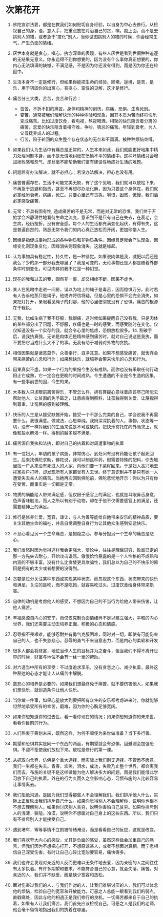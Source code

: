 # 次第花开

1. 佛陀宣讲法要，都是在教我们如何贴切自身经验，以自身为中心去修行。从检视自己的身，语，意入手，把重点放在对治自己的贪，嗔，痴上面，而不是去挑别人的错，或者急于“度化”别人。当你试图挑别人的错的时候，你会经常生气，产生负面的情绪。
2. 厌世本身就是贪心，嗔心，执念深重的表现，有些人厌世是看到世间种种追逐的无结果无意义。你永远得不到你想要的，因为没有什么事你真正想要的，你内心无法填满的缺憾，不满足感，不是因为你还没有得到，而是因为你还在轮回中。
3. 生活本身不一定是修行，但如果你能把生命的经验，顺境，逆境，是苦，是乐，用于巩固你的出离心，菩提心，空性的见解，这才是修行。
4. 痛苦分三大类，苦苦，变苦和行苦：
    - 苦苦，不折不扣的痛苦，身体和精神的创伤，病痛，恐惧，生离死别。
    - 变苦，通常被我们理解快乐的种种体验和现象，因其本质为苦而终将快乐变成痛苦。比如过度饮食，看电视，熬夜喝酒。相聚的快乐隐含着分离的痛苦，恋爱的快乐隐含着相守难，争吵，猜忌的痛苦。年轻到衰老，为人父母抚养成人的过程。
    - 行苦，陷于轮回的众生整个存在状态的无奈和不圆满。被种种烦恼束缚。

5. 如果我们认为生活中有痛苦是正常的，人生本来如此，我们就能更好地集中精力处理问题本身，而不是无谓地纠缠在愤愤不平的情绪中。这种坏情绪只会增加挫败感和怨气，却丝毫不能帮助我们富有建设性地应对生活的难题。
6. 问题若有办法解决，就不必担心；若没办法解决，担心也没有用。
7. 痛苦普遍存在，生活不可能完美无缺，有了这个见地，我们就可以放松下来，不再急于逃避和指责，甚至不再想尽办法化解，因为只要这个身体在，我们就必定经历衰老，病痛，死亡。只要心里还有贪执，嗔恨，困惑，傲慢，我们酒必定感受痛苦。
8. 无常：不具有固有性, 造成痛苦的不是无常，而是对无常的恐惧。我们终于开始学会冷静理性地看待生命之流变，意识到不是只有自己在失去，在衰老，会生病，经历挫折，没有安全感。每个人的生活都充满变化起伏，有得有失，这是普遍自然的。熟悉无常令我们的内心真正放松而开阔，更加珍惜人生。
9. 因缘是指促成事物形成的各种物质和非物质条件。因缘具足就会产生现象，因缘变化则现象变化，因缘消失则现象消失。这就是缘起。
10. 认为事物具有稳定性，持久性，是一种错觉。如果说肉体是我，减肥以后还是我么？少的那一部分我去哪里了？我是可变的，无论事物还是人都是随着外部条件时刻变化，可见肉体的我不过是一种幻觉。
11. 现在的我和过去的我，固然非一事，却又相续不断。因果不虚也。
12. 某人在黑暗中走进一间房，误以为地上的绳子是毒舌，因而惊惧万分。此时若有人告诉他那只是绳子，他或许将信将疑，但是心里的恐惧不会完全消失，如果把灯打开，亲眼看见绳子的刹那，他的心里便彻底没有了恐惧。痛苦的根源在于我执。
13. 无我，比如生病了我不舒服，我很痛，这时候如果提醒自己没有我，只是肉体的某些部分出了问题，不舒服，疼痛也是一时的感受，而感受随时在变化。仅仅知道没有一个实存的我，就会令心里的焦虑，恐惧放松很多。14. 割破手后，说我执真强，无论是肉体还是精神感到痛苦时，就对自己说这是我执，而不要把它当成什么大不了的事。无我有助于减弱对外物的贪执。 
14. 相信因果就是诸恶莫作，众善奉行，自净其意。如果不想感受痛苦，就舍弃会带来痛苦的心念和行为；如果想快乐，就培养会带来快乐的心念和行为。
15. 因果真实不虚。如果一个行为的果报今生没有成熟，而你也没有采取任何行动阻止它成熟，它一定会在更晚的时间成熟。今生遭遇的不全是今生造的因果，有一些事前世的因，今生的果。
16. 大多数人只求眼前离苦得乐，不管怎么样，拥有菩提心意味着应该尽己所能去帮助他人，让贫困的免予匮乏，让患病得到照料，让孤独得到关爱，让蔑视得到尊重，让冤屈的感到被理解。
17. 快乐的人生是从接受缺憾开始，接受一个不那么完美的自己，学会说我不再需要什么，我很满意。做减法，心思单纯。我妈深深执着的人，事物，状态等一切，没有一样对我们的生活来说是不可或缺的。把快乐寄托在向外驰求上，就像和盐水解渴一样。得到的越多越不满足。
18. 痛苦源自我执和法执，即对自己的执着和对周遭事物的执着
19. 有一位妇人，年幼的孩子病逝，非常伤心，到处问有没有药能让孩子起死回生。后来找佛陀求助，佛陀说，我可以制这种药，但需要特殊的配料，你去城里找一户从来没有死过人的人家，向他们要一下菜籽回来。于是妇人高兴地去挨家挨户打听，却发现所有人家都曾有人去世。终于意识到并不是只有她一人遭受失去亲人的痛苦。当她再次回到佛陀前，佛陀悲悯地开示：你以为只有你在受苦，而事实是一切都是无常。
20. 物质的确能给人带来满足感，但仅限于感官上的满足，也就是耳眼鼻舌身意，色声香味触法。而人之所以有别于动物，却在于他不仅需要感官上的满足，还需要精神上的满足。
21. 修行是修养仁爱，宽容，谦让，与人为善等能给自他带来安乐的精神品质，要关注其他生命的福祉，并且自觉调整自身行为让其他众生感到安适快乐。
22. 不忍心看见另一个生命痛苦，是恻隐之心，参与分担另一个生命的痛苦是悲心。
23. 我们发怒时因为觉得这样我会更强大，辩论中，往往是理屈词穷，败局已定的那一方先失去耐心，开始攻击谩骂。傲慢恰恰暴露的是一个人性格的不成熟和内涵的不够丰富。没有什么比贪婪更具欺骗性，我们总以为自己的不快乐的原因是拥有的太少或者想要的没得到。
24. 贪婪是过分关注某种东西或实现某种状态，而忽视这个东西，状态带来的快乐和满足。关注的是吃，而不是吃饱，就容易吃过头，过度饮食给身体带来损害。
25. 自律的动机是考虑他人的感受，不想因为自己的不当行为给他人带来伤害，让他人痛苦。
26. 辛福感源自内心的安宁，而仅仅克制负面情绪尚不足以建立强大，平和的内心世界，我们还需要主动去培养正面，积极的心态和情感。
27. 忍辱指不畏艰难，能够忍耐并有勇气克服困难，同时对一切，即使有可能伤害自己的人，也不失慈悲心。忍辱的勇气不来自意志力，而是内心的柔软和开发
28. 很多人都会将财富，地位当作人生的目标并为之奋斗，但当我们不得不离开世界的时候，财富与地位不会有一丝一毫的帮助。
29. 对六道当中所有的享受：不过度追求享乐，没有贪恋之心，减少执着，最终这种豁达的心态才能让人从痛苦中解脱。
30. 慈悲心的培养是必要的，如果我们想最终免于痛苦，就不要伤害他人，如果我们想快乐，就创造条件让他人快乐。
31. 当你做一件事，如果心量放大到要把所有众生的安乐都考虑进来时，你就能够坦然地承受所有的幸苦，磨难，因为你的心胸足够宽阔。
32. 如果你想知道你的过去世，看一看你现在的情况；如果你想知道你的未来世，看看你目前的行为。
33. 人们热衷于筹划未来，既然这样，为何不顺便为来世做准备？当下多行善。
34. 期望和恐惧其实是同一个东西的两面，有期望就会有恐惧，回避则会加强恐惧。不迎不拒使我们放松下来。放松是修行的第一课。
35. 从抓取向舍弃，仿佛是个重大选择，而实际上我们别无选择。不管愿不愿意，我们一生都在失去。青春，欢笑，泪水，成功，失败乃止整个世界，都会离我们而去。布施的关键不是这样做能为他人解决多大的问题，而是我们能借此学习放下自己的执着。外在的行为久而久之会影响心态，习惯布施的人比较容易让事情离去。
36. 我们拒绝沟通，是因为我们觉得那些人不会理解我们。我们排斥他人什么，实际上正反映出我们排斥自己什么。如果你觉得别人不会理解你，说明你也根本不想去理解别人。如果你讨厌别人贫穷，说明你害怕自己贫穷。如果你排斥别人的浅薄，狭隘，冷漠，说明你不想面对自己身上的这些东西。所以，我们只有不排斥别人才能接受自己。
37. 遇到堵车，等等事情不立刻被情绪淹没，而是看看自己的反应，这就是改变。
38. 我们喜欢夸大内心的感受，尤其是负面的感受，虽然这样做会加重自己的痛苦，但我们因为不想把心打开，不想原谅某人，或者不想面对真相，而宁愿相信自己深受伤害。有时让自己心碎比宽恕要容易，痛快得多。
39. 我们也许会发现对亲近的人反而更难以无条件地去爱，因为亲密的人之间往往有太多执着。有许多期望和要求，不能符合自己的心意，就会失落，痛苦。对亲近的人，我们并不缺爱，而是缺少宽容和放松。
40. 面对伤害过我们的人，与我们作对的人，让我们难堪讨厌的人，我们可以体念他的烦恼，检验自己的宽容和开放能力。可恶之人总能一眼看到我们的弱点，直戳痛处，因此与他的相遇正是我们修行的良机。一切痛苦都来自于自己的执着，如果有人让我们痛苦，我们首先应该检视自己。可恶之人是我们的老师，他会毫不留情地指出我们的执着在哪里。
